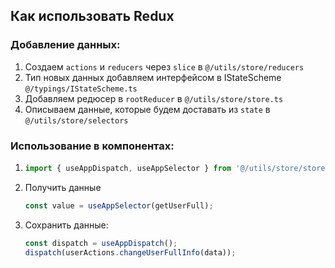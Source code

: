 ## Как использовать Redux

### Добавление данных:

1. Создаем `actions` и `reducers` через `slice` в `@/utils/store/reducers`
2. Тип новых данных добавляем интерфейсом в IStateScheme `@/typings/IStateScheme.ts`
3. Добавляем редюсер в `rootReducer` в `@/utils/store/store.ts`
4. Описываем данные, которые будем доставать из `state` в `@/utils/store/selectors`

### Использование в компонентах:

1. 
   ```typescript
   import { useAppDispatch, useAppSelector } from '@/utils/store/store';
   ```

2. Получить данные 
   ```typescript
   const value = useAppSelector(getUserFull);
   ```

3. Сохранить данные:
   ```typescript
   const dispatch = useAppDispatch();
   dispatch(userActions.changeUserFullInfo(data));
   ```
   

